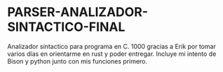 # PARSER-ANALIZADOR-SINTACTICO-FINAL
Analizador sintactico para programa en C. 1000 gracias  a Erik por tomar varios días en orientarme en rust y poder entregar. Incluye mi intento de Bison y python junto con mis funciones primero.
